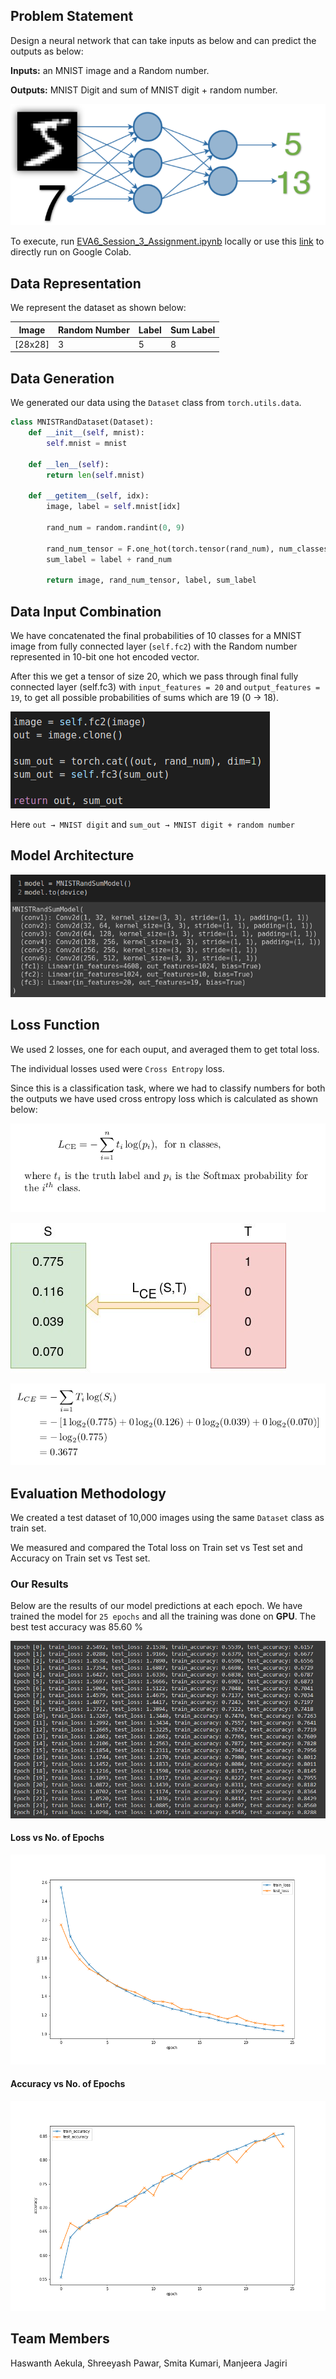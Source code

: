 ## Problem Statement
Design a neural network that can take inputs as below and can predict the outputs as below:

**Inputs:** an MNIST image and a Random number.

**Outputs:** MNIST Digit and sum of MNIST digit + random number.

![Problem_Statement](https://github.com/hassiahk/EVA6-Phase1-Assignments/blob/main/Session-3/images/Problem_Statement.png)

To execute, run [EVA6_Session_3_Assignment.ipynb](https://github.com/hassiahk/EVA6-Phase1-Assignments/blob/main/Session-3/EVA6_Session_3_Assignment.ipynb) locally or use this [link](https://colab.research.google.com/drive/1zVnbS3jnDvBPmI8Lx1Eo08WYed6o40us#scrollTo=sEEhuky5L3Q0) to directly run on Google Colab.

## Data Representation
We represent the dataset as shown below:

| Image | Random Number | Label | Sum Label |
|----|----|----|----|
|[28x28]| 3 | 5 | 8 |

## Data Generation
We generated our data using the ``Dataset`` class from ``torch.utils.data``.

```python
class MNISTRandDataset(Dataset):
    def __init__(self, mnist):
        self.mnist = mnist

    def __len__(self):
        return len(self.mnist)

    def __getitem__(self, idx):
        image, label = self.mnist[idx]

        rand_num = random.randint(0, 9)

        rand_num_tensor = F.one_hot(torch.tensor(rand_num), num_classes=10)
        sum_label = label + rand_num

        return image, rand_num_tensor, label, sum_label
```

## Data Input Combination
We have concatenated the final probabilities of 10 classes for a MNIST image from fully connected layer (``self.fc2``) with the Random number represented in 10-bit one hot encoded vector.

After this we get a tensor of size 20, which we pass through final fully connected layer (self.fc3) with ``input_features = 20`` and ``output_features = 19``, to get all possible probabilities of sums which are 19 (0 → 18).

![Input_Combination](https://github.com/hassiahk/EVA6-Phase1-Assignments/blob/main/Session-3/images/Input_Combination.png)

Here ``out → MNIST digit`` and ``sum_out → MNIST digit + random number``

## Model Architecture
![Model_Architecture](https://github.com/hassiahk/EVA6-Phase1-Assignments/blob/main/Session-3/images/Model_Architecture.png)

## Loss Function
We used 2 losses, one for each ouput, and averaged them to get total loss.

The individual losses used were ``Cross Entropy`` loss.

Since this is a classification task, where we had to classify numbers for both the outputs we have used cross entropy loss which is calculated as shown below:

![CE1](https://github.com/hassiahk/EVA6-Phase1-Assignments/blob/main/Session-3/images/CE1.png)

![CE2](https://github.com/hassiahk/EVA6-Phase1-Assignments/blob/main/Session-3/images/CE2.png)

![CE3](https://github.com/hassiahk/EVA6-Phase1-Assignments/blob/main/Session-3/images/CE3.png)

## Evaluation Methodology
We created a test dataset of 10,000 images using the same ``Dataset`` class as train set.

We measured and compared the Total loss on Train set vs Test set and Accuracy on Train set vs Test set.

### Our Results
Below are the results of our model predictions at each epoch. We have trained the model for ``25 epochs`` and all the training was done on **GPU**. The best test accuracy was 85.60 %

![Training_Logs](https://github.com/hassiahk/EVA6-Phase1-Assignments/blob/main/Session-3/images/Training.png)

#### Loss vs No. of Epochs
![Loss](https://github.com/hassiahk/EVA6-Phase1-Assignments/blob/main/Session-3/images/Loss.png)

#### Accuracy vs No. of Epochs
![Accuracy](https://github.com/hassiahk/EVA6-Phase1-Assignments/blob/main/Session-3/images/Accuracy.png)

## Team Members
Haswanth Aekula, Shreeyash Pawar, Smita Kumari, Manjeera Jagiri
